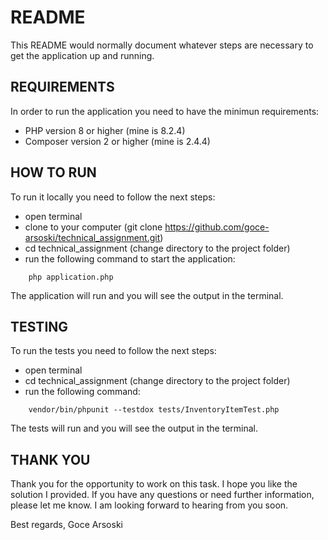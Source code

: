 # README

This README would normally document whatever steps are necessary to get the application up and running.


REQUIREMENTS
------------

In order to run the application you need to have the minimun requirements:
- PHP version 8 or higher (mine is 8.2.4)
- Composer version 2 or higher (mine is 2.4.4)


HOW TO RUN
----------

To run it locally you need to follow the next steps:
- open terminal
- clone to your computer (git clone https://github.com/goce-arsoski/technical_assignment.git)
- cd technical_assignment (change directory to the project folder)
- run the following command to start the application:
```
    php application.php
```

The application will run and you will see the output in the terminal.


TESTING
-------

To run the tests you need to follow the next steps:
- open terminal
- cd technical_assignment (change directory to the project folder)
- run the following command:
```
    vendor/bin/phpunit --testdox tests/InventoryItemTest.php
```

The tests will run and you will see the output in the terminal.


THANK YOU
---------
Thank you for the opportunity to work on this task. I hope you like the solution I provided. If you have any questions or need further information, please let me know. I am looking forward to hearing from you soon.

Best regards,
Goce Arsoski
